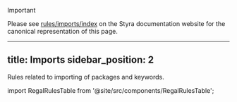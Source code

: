> [!IMPORTANT]
> Please see [rules/imports/index](https://docs.styra.com/regal/rules/imports/index) on the Styra documentation website for the canonical representation of this page.

---
title: Imports
sidebar_position: 2
---

Rules related to importing of packages and keywords.

import RegalRulesTable from '@site/src/components/RegalRulesTable';

<!-- markdownlint-disable MD033 -->
<RegalRulesTable category="imports"/>
